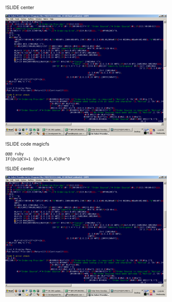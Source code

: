 !SLIDE center

![magicfs](magic_fs.png)


!SLIDE code magicfs

    @@@ ruby
    IF{@v1@CV=1 {@v1|0,O,4}@he^O


!SLIDE center

![magicfs](magic_fs.png)
